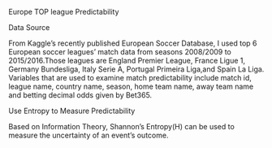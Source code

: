 Europe TOP league Predictability


Data Source

From Kaggle’s recently published European Soccer Database, I used top 6 European soccer leagues’ match data from seasons 2008/2009 to 2015/2016.Those leagues are England Premier League, France Ligue 1, Germany Bundesliga, Italy Serie A,  Portugal Primeira Liga,and Spain La Liga. Variables that are used to examine match predictability include match id, league name, country name, season, home team name, away team name and betting decimal odds given by Bet365.

Use Entropy to Measure Predictability

Based on Information Theory, Shannon’s Entropy(H) can be used to measure the uncertainty of an event’s outcome. 

